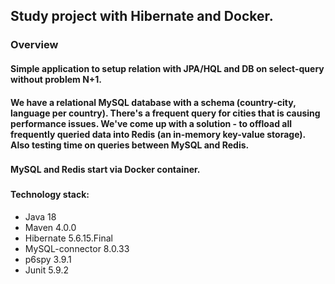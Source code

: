 ## Study project with Hibernate and Docker.

### Overview
#### Simple application to setup relation with JPA/HQL and DB on select-query without problem N+1.
#### We have a relational MySQL database with a schema (country-city, language per country). There's a frequent query for cities that is causing performance issues. We've come up with a solution - to offload all frequently queried data into Redis (an in-memory key-value storage). Also testing time on queries between MySQL and Redis.
###
#### MySQL and Redis start via Docker container.
### 
#### Technology stack:

- Java 18
- Maven 4.0.0
- Hibernate 5.6.15.Final
- MySQL-connector 8.0.33
- p6spy 3.9.1
- Junit 5.9.2


